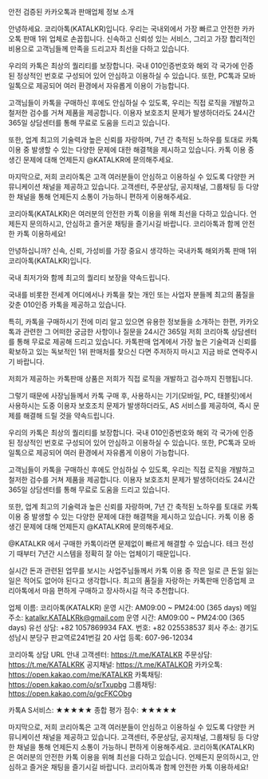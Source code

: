 안전 검증된 카카오톡과 판매업체 정보 소개

안녕하세요. 코리아톡(KATALKR)입니다. 우리는 국내외에서 가장 빠르고 안전한 카카오톡 판매 1위 업체로 손꼽힙니다. 신속하고 신뢰성 있는 서비스, 그리고 가장 합리적인 비용으로 고객님들께 만족을 드리고자 최선을 다하고 있습니다.

우리의 카톡은 최상의 퀄리티를 보장합니다. 국내 010인증번호와 해외 각 국가에 인증된 정상적인 번호로 구성되어 있어 안심하고 이용하실 수 있습니다. 또한, PC톡과 모바일톡으로 제공되어 여러 환경에서 자유롭게 이용이 가능합니다.

고객님들이 카톡을 구매하신 후에도 안심하실 수 있도록, 우리는 직접 로직을 개발하고 철저한 검수를 거쳐 제품을 제공합니다. 이용자 보호조치 문제가 발생하더라도 24시간 365일 상담센터를 통해 무료로 도움을 드리고 있습니다.

또한, 업계 최고의 기술력과 높은 신뢰를 자랑하며, 7년 간 축적된 노하우를 토대로 카톡 이용 중 발생할 수 있는 다양한 문제에 대한 해결책을 제시하고 있습니다. 카톡 이용 중 생긴 문제에 대해 언제든지 @KATALKR에 문의해주세요.

마지막으로, 저희 코리아톡은 고객 여러분들이 안심하고 이용하실 수 있도록 다양한 커뮤니케이션 채널을 제공하고 있습니다. 고객센터, 주문상담, 공지채널, 그룹채팅 등 다양한 채널을 통해 언제든지 소통이 가능하니 편하게 이용해주세요.

코리아톡(KATALKR)은 여러분의 안전한 카톡 이용을 위해 최선을 다하고 있습니다. 언제든지 문의하시고, 안심하고 즐거운 채팅을 즐기시길 바랍니다. 코리아톡과 함께 안전한 카톡 이용하세요!


안녕하십니까? 신속, 신뢰, 가성비를 가장 중요시 생각하는 국내카톡 해외카톡 판매 1위 코리아톡(KATALKR)입니다.

국내 최저가와 함께 최고의 퀄리티 보장을 약속드립니다.

국내를 비롯한 전세계 어디에서나 카톡을 찾는 개인 또는 사업자 분들께 최고의 품질을 갖춘 010인증 카톡을 제공하고 있습니다.

특히, 카톡을 구매하시기 전에 미리 알고 있으면 유용한 정보들을 소개하는 한편, 카카오톡과 관련한 그 어떠한 궁금한 사항이나 질문을 24시간 365일 저희 코리아톡 상담센터를 통해 무료로 제공해 드리고 있습니다.
카톡판매 업계에서 가장 높은 기술력과 신뢰를 확보하고 있는 독보적인 1위 판매처를 찾으신 다면 주저하지 마시고 지금 바로 연락주시기 바랍니다.

저희가 제공하는 카톡판매 상품은 저희가 직접 로직을 개발하고 검수까지 진행됩니다.

그렇기 때문에 사장님들께서 카톡 구매 후, 사용하시는 기기(모바일, PC, 태블릿)에서 사용하시는 도중 이용자 보호조치 문제가 발생하더라도, AS 서비스를 제공하여, 즉시 문제를 해결해 드릴 것을 약속드립니다.

우리의 카톡은 최상의 퀄리티를 보장합니다. 국내 010인증번호와 해외 각 국가에 인증된 정상적인 번호로 구성되어 있어 안심하고 이용하실 수 있습니다. 또한, PC톡과 모바일톡으로 제공되어 여러 환경에서 자유롭게 이용이 가능합니다.

고객님들이 카톡을 구매하신 후에도 안심하실 수 있도록, 우리는 직접 로직을 개발하고 철저한 검수를 거쳐 제품을 제공합니다. 이용자 보호조치 문제가 발생하더라도 24시간 365일 상담센터를 통해 무료로 도움을 드리고 있습니다.

또한, 업계 최고의 기술력과 높은 신뢰를 자랑하며, 7년 간 축적된 노하우를 토대로 카톡 이용 중 발생할 수 있는 다양한 문제에 대한 해결책을 제시하고 있습니다. 카톡 이용 중 생긴 문제에 대해 언제든지 @KATALKR에 문의해주세요.

@KATALKR 에서 구매한 카톡이라면 문제없이 빠르게 해결할 수 있습니다.
테크 전성기 때부터 7년간 시스템을 정확히 잘 아는 업체이기 때문입니다.

실시간 돈과 관련된 업무를 보시는 사업주님들께서 카톡 이용 중 작은 일로 큰 돈일 잃는 일은 적어도 없어야 된다고 생각합니다. 최고의 품질을 자랑하는 카톡판매 인증업체 코리아톡에서 마음 편하게 구매하고 장사하시길 적극 추천합니다.

업체 이름: 코리아톡(KATALKR)
운영 시간: AM09:00 ~ PM24:00 (365 days)
메일 주소: katalkr.KATALKRk@gmail.com
운영 시간: AM09:00 ~ PM24:00 (365 days)
유선 상담: +82 1057869934
FAX. 번호: +82 025538537
회사 주소: 경기도 성남시 분당구 판교역로241번길 20
사업 등록: 607-96-12034

코리아톡 상담 URL 안내
고객센터: https://t.me/KATALKR
주문상담: https://t.me/KATALKRK
공지채널: https://t.me/KATALKOR
카카오톡: https://open.kakao.com/me/KATALKR
카톡채팅: https://open.kakao.com/o/srTxupbg
그룹채팅: https://open.kakao.com/o/gcFKCObg

카톡A S서비스: ★★★★★
종합 평가 점수: ★★★★★

마지막으로, 저희 코리아톡은 고객 여러분들이 안심하고 이용하실 수 있도록 다양한 커뮤니케이션 채널을 제공하고 있습니다. 고객센터, 주문상담, 공지채널, 그룹채팅 등 다양한 채널을 통해 언제든지 소통이 가능하니 편하게 이용해주세요.
코리아톡(KATALKR)은 여러분의 안전한 카톡 이용을 위해 최선을 다하고 있습니다. 언제든지 문의하시고, 안심하고 즐거운 채팅을 즐기시길 바랍니다. 코리아톡과 함께 안전한 카톡 이용하세요!
